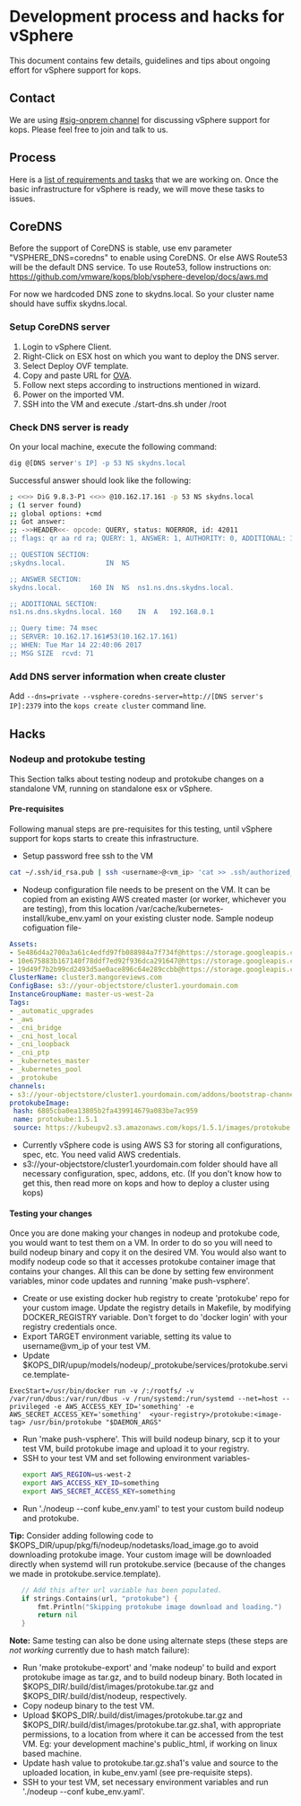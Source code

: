 # Development process and hacks for vSphere

This document contains few details, guidelines and tips about ongoing effort for vSphere support for kops.

## Contact
We are using [#sig-onprem channel](https://kubernetes.slack.com/messages/sig-onprem/) for discussing vSphere support for kops. Please feel free to join and talk to us.

## Process
Here is a [list of requirements and tasks](https://docs.google.com/document/d/10L7I98GuW7o7QuX_1QTouxC0t0aEO_68uHKNc7o4fXY/edit#heading=h.6wyer21z75n9 "Kops-vSphere specification") that we are working on. Once the basic infrastructure for vSphere is ready, we will move these tasks to issues.

## CoreDNS
Before the support of CoreDNS is stable, use env parameter "VSPHERE_DNS=coredns" to enable using CoreDNS. Or else AWS Route53 will be the default DNS service. To use Route53, follow instructions on: https://github.com/vmware/kops/blob/vsphere-develop/docs/aws.md

For now we hardcoded DNS zone to skydns.local. So your cluster name should have suffix skydns.local.

### Setup CoreDNS server
1. Login to vSphere Client.
2. Right-Click on ESX host on which you want to deploy the DNS server.
3. Select Deploy OVF template.
4. Copy and paste URL for [OVA](https://storage.googleapis.com/kubernetes-anywhere-for-vsphere-cna-storage/coredns.ova).
5. Follow next steps according to instructions mentioned in wizard.
6. Power on the imported VM.
7. SSH into the VM and execute ./start-dns.sh under /root

### Check DNS server is ready
On your local machine, execute the following command:
```bash
dig @[DNS server's IP] -p 53 NS skydns.local
```

Successful answer should look like the following:
```bash
; <<>> DiG 9.8.3-P1 <<>> @10.162.17.161 -p 53 NS skydns.local
; (1 server found)
;; global options: +cmd
;; Got answer:
;; ->>HEADER<<- opcode: QUERY, status: NOERROR, id: 42011
;; flags: qr aa rd ra; QUERY: 1, ANSWER: 1, AUTHORITY: 0, ADDITIONAL: 1

;; QUESTION SECTION:
;skydns.local.			IN	NS

;; ANSWER SECTION:
skydns.local.		160	IN	NS	ns1.ns.dns.skydns.local.

;; ADDITIONAL SECTION:
ns1.ns.dns.skydns.local. 160	IN	A	192.168.0.1

;; Query time: 74 msec
;; SERVER: 10.162.17.161#53(10.162.17.161)
;; WHEN: Tue Mar 14 22:40:06 2017
;; MSG SIZE  rcvd: 71
```

### Add DNS server information when create cluster
Add ```--dns=private --vsphere-coredns-server=http://[DNS server's IP]:2379``` into the ```kops create cluster``` command line.

## Hacks

### Nodeup and protokube testing
This Section talks about testing nodeup and protokube changes on a standalone VM, running on standalone esx or vSphere.

#### Pre-requisites
Following manual steps are pre-requisites for this testing, until vSphere support for kops starts to create this infrastructure.

+ Setup password free ssh to the VM
```bash
cat ~/.ssh/id_rsa.pub | ssh <username>@<vm_ip> 'cat >> .ssh/authorized_keys'
```
+ Nodeup configuration file needs to be present on the VM. It can be copied from an existing AWS created master (or worker, whichever you are testing), from this location /var/cache/kubernetes-install/kube_env.yaml on your existing cluster node. Sample nodeup cofiguation file-
 ```yaml
Assets:
- 5e486d4a2700a3a61c4edfd97fb088984a7f734f@https://storage.googleapis.com/kubernetes-release/release/v1.5.2/bin/linux/amd64/kubelet
- 10e675883b167140f78ddf7ed92f936dca291647@https://storage.googleapis.com/kubernetes-release/release/v1.5.2/bin/linux/amd64/kubectl
- 19d49f7b2b99cd2493d5ae0ace896c64e289ccbb@https://storage.googleapis.com/kubernetes-release/network-plugins/cni-07a8a28637e97b22eb8dfe710eeae1344f69d16e.tar.gz
ClusterName: cluster3.mangoreviews.com
ConfigBase: s3://your-objectstore/cluster1.yourdomain.com
InstanceGroupName: master-us-west-2a
Tags:
- _automatic_upgrades
- _aws
- _cni_bridge
- _cni_host_local
- _cni_loopback
- _cni_ptp
- _kubernetes_master
- _kubernetes_pool
- _protokube
channels:
- s3://your-objectstore/cluster1.yourdomain.com/addons/bootstrap-channel.yaml
protokubeImage:
  hash: 6805cba0ea13805b2fa439914679a083be7ac959
  name: protokube:1.5.1
  source: https://kubeupv2.s3.amazonaws.com/kops/1.5.1/images/protokube.tar.gz

 ```
+ Currently vSphere code is using AWS S3 for storing all configurations, spec, etc. You need valid AWS credentials.
+ s3://your-objectstore/cluster1.yourdomain.com folder should have all necessary configuration, spec, addons, etc. (If you don't know how to get this, then read more on kops and how to deploy a cluster using kops)

#### Testing your changes
Once you are done making your changes in nodeup and protokube code, you would want to test them on a VM. In order to do so you will need to build nodeup binary and copy it on the desired VM. You would also want to modify nodeup code so that it accesses protokube container image that contains your changes. All this can be done by setting few environment variables, minor code updates and running 'make push-vsphere'.

 + Create or use existing docker hub registry to create 'protokube' repo for your custom image. Update the registry details in Makefile, by modifying DOCKER_REGISTRY variable. Don't forget to do 'docker login' with your registry credentials once.
 + Export TARGET environment variable, setting its value to username@vm_ip of your test VM.
 + Update $KOPS_DIR/upup/models/nodeup/_protokube/services/protokube.service.template-
 ```
 ExecStart=/usr/bin/docker run -v /:/rootfs/ -v /var/run/dbus:/var/run/dbus -v /run/systemd:/run/systemd --net=host --privileged -e AWS_ACCESS_KEY_ID='something' -e AWS_SECRET_ACCESS_KEY='something'  <your-registry>/protokube:<image-tag> /usr/bin/protokube "$DAEMON_ARGS"
 ```
+ Run 'make push-vsphere'. This will build nodeup binary, scp it to your test VM, build protokube image and upload it to your registry.
+ SSH to your test VM and set following environment variables-
  ```bash
  export AWS_REGION=us-west-2
  export AWS_ACCESS_KEY_ID=something
  export AWS_SECRET_ACCESS_KEY=something
  ```
+ Run './nodeup --conf kube_env.yaml' to test your custom build nodeup and protokube.

**Tip:** Consider adding following code to $KOPS_DIR/upup/pkg/fi/nodeup/nodetasks/load_image.go to avoid downloading protokube image. Your custom image will be downloaded directly when systemd will run protokube.service (because of the changes we made in protokube.service.template).
 ```go
 	// Add this after url variable has been populated.
 	if strings.Contains(url, "protokube") {
 		fmt.Println("Skipping protokube image download and loading.")
 		return nil
 	}
 ```


 **Note:** Same testing can also be done using alternate steps (these steps are _not working_ currently due to hash match failure):
  + Run 'make protokube-export' and 'make nodeup' to build and export protokube image as tar.gz, and to build nodeup binary. Both located in $KOPS_DIR/.build/dist/images/protokube.tar.gz and $KOPS_DIR/.build/dist/nodeup, respectively.
  + Copy nodeup binary to the test VM.
  + Upload $KOPS_DIR/.build/dist/images/protokube.tar.gz and $KOPS_DIR/.build/dist/images/protokube.tar.gz.sha1, with appropriate permissions, to a location from where it can be accessed from the test VM. Eg: your development machine's public_html, if working on linux based machine.
  + Update hash value to protokube.tar.gz.sha1's value and source to the uploaded location, in kube_env.yaml (see pre-requisite steps).
  + SSH to your test VM, set necessary environment variables and run './nodeup --conf kube_env.yaml'.
